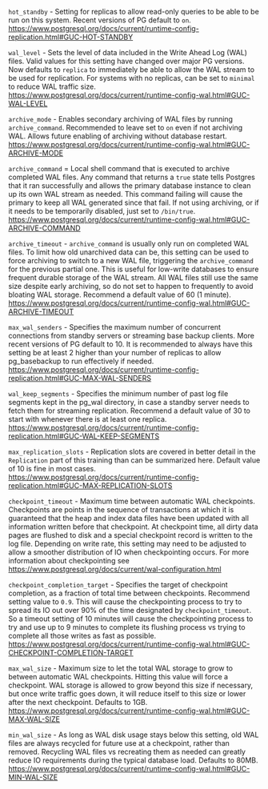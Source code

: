 `hot_standby` - Setting for replicas to allow read-only queries to be able to be run on this system. Recent versions of PG default to `on`. https://www.postgresql.org/docs/current/runtime-config-replication.html#GUC-HOT-STANDBY

`wal_level` - Sets the level of data included in the Write Ahead Log (WAL) files. Valid values for this setting have changed over major PG versions. Now defaults to `replica` to immediately be able to allow the WAL stream to be used for replication. For systems with no replicas, can be set to `minimal` to reduce WAL traffic size. https://www.postgresql.org/docs/current/runtime-config-wal.html#GUC-WAL-LEVEL

`archive_mode` - Enables secondary archiving of WAL files by running `archive_command`. Recommended to leave set to `on` even if not archiving WAL. Allows future enabling of archiving without database restart. https://www.postgresql.org/docs/current/runtime-config-wal.html#GUC-ARCHIVE-MODE 

`archive_command` = Local shell command that is executed to archive completed WAL files. Any command that returns a `true` state tells Postgres that it ran successfully and allows the primary database instance to clean up its own WAL stream as needed. This command failing will cause the primary to keep all WAL generated since that fail. If not using archiving, or if it needs to be temporarily disabled, just set to `/bin/true`. https://www.postgresql.org/docs/current/runtime-config-wal.html#GUC-ARCHIVE-COMMAND

`archive_timeout` - `archive_command` is usually only run on completed WAL files. To limit how old unarchived data can be, this setting can be used to force archiving to switch to a new WAL file, triggering the `archive_command` for the previous partial one. This is useful for low-write databases to ensure frequent durable storage of the WAL stream. All WAL files still use the same size despite early archiving, so do not set to happen to frequently to avoid bloating WAL storage. Recommend a default value of 60 (1 minute). https://www.postgresql.org/docs/current/runtime-config-wal.html#GUC-ARCHIVE-TIMEOUT 

`max_wal_senders` - Specifies the maximum number of concurrent connections from standby servers or streaming base backup clients. More recent versions of PG default to 10. It is recommended to always have this setting be at least 2 higher than your number of replicas to allow pg_basebackup to run effectively if needed. https://www.postgresql.org/docs/current/runtime-config-replication.html#GUC-MAX-WAL-SENDERS

`wal_keep_segments` - Specifies the minimum number of past log file segments kept in the pg_wal directory, in case a standby server needs to fetch them for streaming replication. Recommend a default value of 30 to start with whenever there is at least one replica. https://www.postgresql.org/docs/current/runtime-config-replication.html#GUC-WAL-KEEP-SEGMENTS 

`max_replication_slots` - Replication slots are covered in better detail in the `Replication` part of this training than can be summarized here. Default value of 10 is fine in most cases. https://www.postgresql.org/docs/current/runtime-config-replication.html#GUC-MAX-REPLICATION-SLOTS

`checkpoint_timeout` - Maximum time between automatic WAL checkpoints. Checkpoints are points in the sequence of transactions at which it is guaranteed that the heap and index data files have been updated with all information written before that checkpoint. At checkpoint time, all dirty data pages are flushed to disk and a special checkpoint record is written to the log file. Depending on write rate, this setting may need to be adjusted to allow a smoother distribution of IO when checkpointing occurs. For more information about checkpointing see https://www.postgresql.org/docs/current/wal-configuration.html

`checkpoint_completion_target` - Specifies the target of checkpoint completion, as a fraction of total time between checkpoints. Recommend setting value to `0.9`. This will cause the checkpointing process to try to spread its IO out over 90% of the time designated by `checkpoint_timeout`. So a timeout setting of 10 minutes will cause the checkpointing process to try and use up to 9 minutes to complete its flushing process vs trying to complete all those writes as fast as possible. https://www.postgresql.org/docs/current/runtime-config-wal.html#GUC-CHECKPOINT-COMPLETION-TARGET

`max_wal_size` - Maximum size to let the total WAL storage to grow to between automatic WAL checkpoints. Hitting this value will force a checkpoint. WAL storage is allowed to grow beyond this size if necessary, but once write traffic goes down, it will reduce itself to this size or lower after the next checkpoint. Defaults to 1GB. https://www.postgresql.org/docs/current/runtime-config-wal.html#GUC-MAX-WAL-SIZE

`min_wal_size` - As long as WAL disk usage stays below this setting, old WAL files are always recycled for future use at a checkpoint, rather than removed. Recycling WAL files vs recreating them as needed can greatly reduce IO requirements during the typical database load. Defaults to 80MB. https://www.postgresql.org/docs/current/runtime-config-wal.html#GUC-MIN-WAL-SIZE
